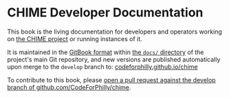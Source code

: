 # CHIME Developer Documentation

This book is the living documentation for developers and operators working on [the CHIME project](https://github.com/CodeForPhilly/chime) or running instances of it.

It is maintained in the [GitBook format](https://gitbookio.gitbooks.io/docs-toolchain/structure.html) within [the `docs/` directory](https://github.com/CodeForPhilly/chime/tree/develop/docs) of the project's main Git repository, and new versions are published automatically upon merge to the `develop` branch to: [codeforphilly.github.io/chime](https://codeforphilly.github.io/chime)

To contribute to this book, please [open a pull request against the develop branch of github.com/CodeForPhilly/chime](https://github.com/CodeForPhilly/chime/compare/develop).
